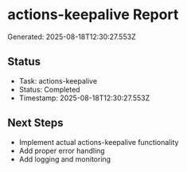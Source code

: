 # actions-keepalive Report

Generated: 2025-08-18T12:30:27.553Z

## Status
- Task: actions-keepalive
- Status: Completed
- Timestamp: 2025-08-18T12:30:27.553Z

## Next Steps
- Implement actual actions-keepalive functionality
- Add proper error handling
- Add logging and monitoring
